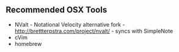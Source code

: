 ## Recommended OSX Tools

 * NValt - Notational Velocity alternative fork - http://brettterpstra.com/project/nvalt/ - syncs with SimpleNote
 * cVim
 * homebrew


